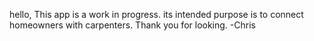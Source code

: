 hello,
This app is a work in progress. its intended purpose is to connect homeowners with carpenters. Thank you for looking.
-Chris
